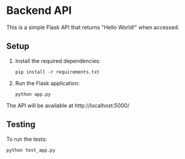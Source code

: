 # Backend API

This is a simple Flask API that returns "Hello World!" when accessed.

## Setup

1. Install the required dependencies:
   ```
   pip install -r requirements.txt
   ```

2. Run the Flask application:
   ```
   python app.py
   ```

The API will be available at http://localhost:5000/

## Testing

To run the tests:
```
python test_app.py
```